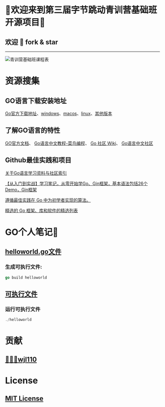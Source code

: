 # 🚀欢迎来到第三届字节跳动青训营基础班开源项目🚀
## 欢迎 🐥 fork & star 

---

![青训营基础班课程表](class.png)

# 资源搜集
## GO语言下载安装地址
[Go官方下载地址](https://go.dev/learn/)、[windows](https://go.dev/dl/go1.18.1.windows-amd64.msi)、[macos](https://go.dev/dl/go1.18.1.darwin-amd64.pkg)、[linux](https://go.dev/dl/go1.18.1.linux-amd64.tar.gz)、[其他版本](https://go.dev/dl/)
## 了解GO语言的特性

[GO官方文档](https://go.dev/doc/tutorial/getting-started)、
[Go语言中文教程-菜鸟编程](https://www.runoob.com/go/go-tutorial.html)、
[Go 社区 Wiki](https://learnku.com/go/wikis)、
[Go语言中文社区](http://xueyuan.coder55.com/read/go-senior-learn/go-senior-learn-index?F=top)
## Github最佳实践和项目
[关于Go语言学习资料与社区索引](https://github.com/unknwon/go-study-index)

[【从入门到实战】学习笔记，从零开始学Go、Gin框架，基本语法包括26个Demo，Gin框架](https://github.com/xinliangnote/Go)

[遵循最佳实践在 Go 中为初学者实现的算法。](https://github.com/TheAlgorithms/Go)

[精选的 Go 框架、库和软件的精选列表](https://github.com/avelino/awesome-go)


# GO个人笔记💪
## [helloworld.go文件](helloworld.go)
### 生成可执行文件:
```go
go build helloworld
```
## [可执行文件](helloworld)
### 运行可执行文件
```go
./helloworld
```
# 贡献
## [👨🏻‍💻wjl110](https://github.com/wjl110)

# License

## [MIT License](license)